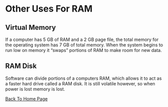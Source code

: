 # Other Uses For RAM

## Virtual Memory

If a computer has 5 GB of RAM and a  2 GB page file, the total memory for the operating system has 7 GB of total memory. When the system begins to run low on memory it “swaps” portions of RAM to make room for new data.

## RAM Disk

Software can divide portions of a computers RAM, which allows it to act as a faster hard drive called a RAM disk. It is still volatile however, so when power is lost memory is lost. 

[Back To Home Page](./READMEF.md)
